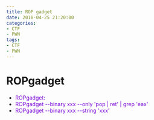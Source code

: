 ```yaml
---
title: ROP gadget
date: 2018-04-25 21:20:00
categories:
- CTF
- PWN
tags:
- CTF
- PWN
---
```


# ROPgadget

- <font color="#7600D8">ROPgadget:</font>
- <font color="#7600D8">ROPgadget --binary xxx --only 'pop | ret' | grep 'eax'</font>
- <font color="#7600D8">ROPgadget --binary xxx --string 'xxx'</font>